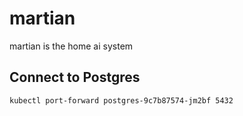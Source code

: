 # martian
martian is the home ai system

## Connect to Postgres
`kubectl port-forward postgres-9c7b87574-jm2bf 5432`